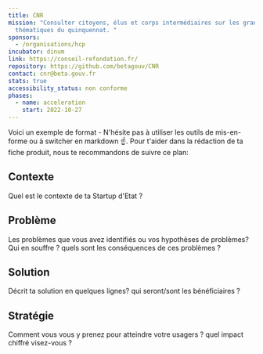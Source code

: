 ```yaml
---
title: CNR
mission: "Consulter citoyens, élus et corps intermédiaires sur les grandes
  thématiques du quinquennat. "
sponsors:
  - /organisations/hcp
incubator: dinum
link: https://conseil-refondation.fr/
repository: https://github.com/betagouv/CNR
contact: cnr@beta.gouv.fr
stats: true
accessibility_status: non conforme
phases:
  - name: acceleration
    start: 2022-10-27
---
```

Voici un exemple de format  - N'hésite pas à utiliser les outils de mis-en-forme ou à switcher en markdown ☝️.
Pour t'aider dans la rédaction de ta fiche produit, nous te recommandons de suivre ce plan: 
## Contexte
Quel est le contexte de ta Startup d'Etat ?
## Problème
Les problèmes que vous avez identifiés ou vos hypothèses de problèmes? Qui en souffre ? quels sont les conséquences de ces problèmes ?
## Solution
Décrit ta solution en quelques lignes? qui seront/sont les bénéficiaires ?
## Stratégie
Comment vous vous y prenez pour atteindre votre usagers ? quel impact chiffré visez-vous ?
